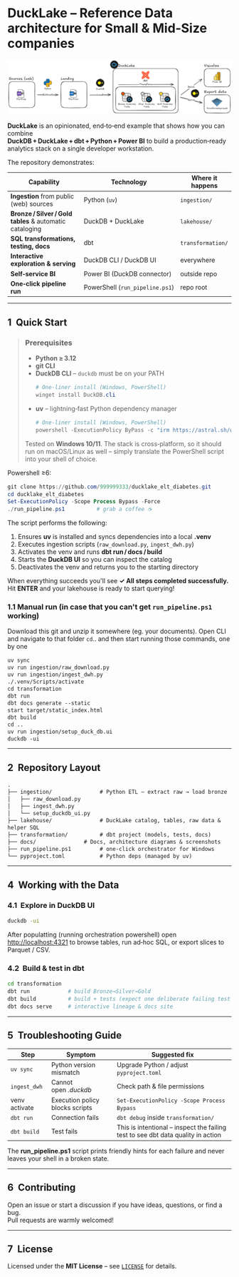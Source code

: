 # DuckLake – Reference Data architecture for Small & Mid‑Size companies

![DuckLake architecture diagram](docs/imgs/ducklake_architexture.excalidraw.png)

**DuckLake** is an opinionated, end‑to‑end example that shows how you can combine  
**DuckDB + DuckLake + dbt + Python + Power BI** to build a production‑ready analytics stack on a single developer workstation.

The repository demonstrates:

| Capability | Technology | Where it happens |
|------------|------------|------------------|
| **Ingestion** from public (web) sources | Python (`uv`) | `ingestion/` |
| **Bronze / Silver / Gold tables** & automatic cataloging | DuckDB + DuckLake | `lakehouse/` |
| **SQL transformations, testing, docs** | dbt | `transformation/` |
| **Interactive exploration & serving** | DuckDB CLI / DuckDB UI | everywhere |
| **Self‑service BI** | Power BI (DuckDB connector) | outside repo |
| **One‑click pipeline run** | PowerShell (`run_pipeline.ps1`) | repo root |

---

## 1  Quick Start

> ### Prerequisites  
> * **Python ≥ 3.12**  
> * **git CLI** 
> * **DuckDB CLI** – `duckdb` must be on your PATH
>   ```powershell
>   # One‑liner install (Windows, PowerShell)
>   winget install DuckDB.cli
>   ```   
> * **uv** – lightning‑fast Python dependency manager  
>   ```powershell
>   # One‑liner install (Windows, PowerShell)
>   powershell -ExecutionPolicy ByPass -c "irm https://astral.sh/uv/install.ps1 | iex"
>   ```  
>   
> Tested on **Windows 10/11**. The stack is cross‑platform, so it should run on macOS/Linux as well – simply translate the PowerShell script into your shell of choice.

Powershell ≥6:
```powershell
git clone https://github.com/999999333/ducklake_elt_diabetes.git
cd ducklake_elt_diabetes
Set-ExecutionPolicy -Scope Process Bypass -Force
./run_pipeline.ps1          # grab a coffee ☕
```

The script performs the following:

1. Ensures **uv** is installed and syncs dependencies into a local **.venv**  
2. Executes ingestion scripts (`raw_download.py`, `ingest_dwh.py`)  
3. Activates the venv and runs **dbt run / docs / build**  
4. Starts the **DuckDB UI** so you can inspect the catalog  
5. Deactivates the venv and returns you to the starting directory  

When everything succeeds you'll see **✓ All steps completed successfully.**  
Hit **ENTER** and your lakehouse is ready to start querying!

### 1.1 Manual run (in case that you can't get `run_pipeline.ps1` working)
Download this git and unzip it somewhere (eg. your documents). Open CLI and navigate to that folder `cd`.. and then start running those commands, one by one 
```
uv sync
uv run ingestion/raw_download.py
uv run ingestion/ingest_dwh.py
./.venv/Scripts/activate
cd transformation
dbt run
dbt docs generate --static
start target/static_index.html
dbt build
cd ..
uv run ingestion/setup_duck_db.ui
duckdb -ui
```
---

## 2  Repository Layout

```
.
├── ingestion/               # Python ETL – extract raw → load bronze
│   ├── raw_download.py
│   ├── ingest_dwh.py
│   └── setup_duckdb_ui.py
├── lakehouse/               # DuckLake catalog, tables, raw data & helper SQL
├── transformation/          # dbt project (models, tests, docs)
├── docs/               # Docs, architecture diagrams & screenshots
├── run_pipeline.ps1         # one‑click orchestrator for Windows
└── pyproject.toml           # Python deps (managed by uv)
```

---


## 4  Working with the Data

### 4.1  Explore in DuckDB UI
```bash
duckdb -ui
```
After populatting (running orchestration powershell) open <http://localhost:4321> to browse tables, run ad‑hoc SQL, or export slices to Parquet / CSV.

### 4.2  Build & test in dbt
```bash
cd transformation
dbt run            # build Bronze→Silver→Gold
dbt build          # build + tests (expect one deliberate failing test 🙂)
dbt docs serve     # interactive lineage & docs site
```

---

## 5  Troubleshooting Guide

| Step         | Symptom                              | Suggested fix |
|--------------|--------------------------------------|---------------|
| `uv sync`    | Python version mismatch              | Upgrade Python / adjust `pyproject.toml` |
| `ingest_dwh` | Cannot open *.duckdb*                | Check path & file permissions |
| venv activate| Execution policy blocks scripts      | `Set-ExecutionPolicy -Scope Process Bypass` |
| `dbt run`    | Connection fails                     | `dbt debug` inside `transformation/` |
| `dbt build`  | Test fails                           | This is intentional – inspect the failing test to see dbt data quality in action |

The **run_pipeline.ps1** script prints friendly hints for each failure and never leaves your shell in a broken state.

---

## 6  Contributing

Open an issue or start a discussion if you have ideas, questions, or find a bug.  
Pull requests are warmly welcomed!

---

## 7  License

Licensed under the **MIT License** – see [`LICENSE`](LICENSE) for details.